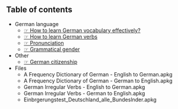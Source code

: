 
Table of contents
--

* German language
    * [☞ How to learn German vocabulary effectively?](https://github.com/deduke-men-a-selanna/angel_/blob/main/Learn-German-Vocabulary.md)
    * [☞ How to learn German verbs](https://github.com/deduke-men-a-selanna/angel_/blob/main/Verb-Conjugation.pdf)
    * [☞ Pronunciation](https://github.com/deduke-men-a-selanna/angel_/blob/main/Pronunciation.md)
    * [☞ Grammatical gender](https://github.com/deduke-men-a-selanna/angel_/blob/main/Grammatical-Gender.md)
* Other
    * [☞ German citizenship](https://github.com/deduke-men-a-selanna/angel_/blob/main/German-Citizenship.md)
* Files
    * A Frequency Dictionary of German - English to German.apkg
    * A Frequency Dictionary of German - German to English.apkg
    * German Irregular Verbs - English to German.apkg
    * German Irregular Verbs - German to English.apkg
    * Einbrgerungstest_Deutschland_alle_Bundeslnder.apkg

 
